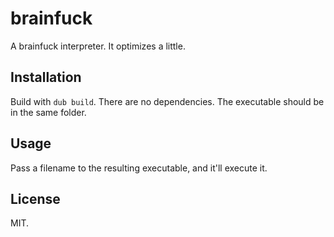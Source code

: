 # brainfuck
A brainfuck interpreter. It optimizes a little.

## Installation
Build with `dub build`. There are no dependencies. The executable should be in the same folder.

## Usage
Pass a filename to the resulting executable, and it'll execute it.

## License
MIT.
